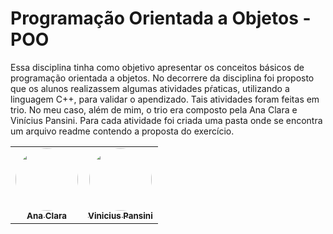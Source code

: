 # Programação Orientada a Objetos - POO
Essa disciplina tinha como objetivo apresentar os conceitos básicos de programação orientada a objetos. No decorrere da disciplina foi proposto que os alunos realizassem algumas atividades pŕaticas, utilizando a linguagem C++, para validar o apendizado. Tais atividades foram feitas em trio. No meu caso, além de mim, o trio era composto pela Ana Clara e Vinícius Pansini. Para cada atividade foi criada uma pasta onde se encontra um arquivo readme contendo a proposta do exercício.

<table>
  <tr>
    <td align="center"><a href="https://github.com/pganaclara"><img style="border-radius: 50%;" src="https://avatars.githubusercontent.com/u/49643663?v=4" width="100px;" alt=""/><br /><sub><b>Ana Clara</b></sub></a><br /></td>
    <td align="center"><a href="https://www.linkedin.com/in/vinicius-pansini-cunha-147429207/"><img style="border-radius: 50%;" src="https://media-exp1.licdn.com/dms/image/C4D03AQGWdaFvYY2uZg/profile-displayphoto-shrink_400_400/0/1616442315093?e=1652313600&v=beta&t=yYpwCSd5BPoWEZolz2lBv9q4AzntAO4dOm6a2F-1wks" width="100px;" alt=""/><br /><sub><b>Vinicius Pansini</b></sub></a><br /></td>
  </tr>
</table>
